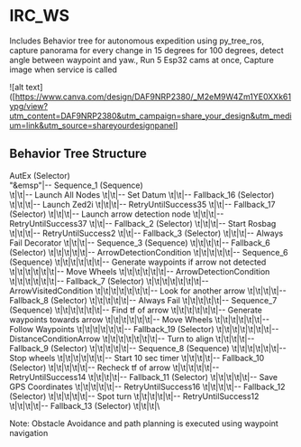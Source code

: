 # IRC_WS
Includes Behavior tree for autonomous expedition using py_tree_ros, capture panorama for every change in 15 degrees for 100 degrees,  detect angle between waypoint and yaw.,  Run 5 Esp32 cams at once, Capture image  when service is called

![alt text]([https://www.canva.com/design/DAF9NRP2380/_M2eM9W4Zm1YE0XXk61ypg/view?utm_content=DAF9NRP2380&utm_campaign=share_your_design&utm_medium=link&utm_source=shareyourdesignpanel]

## Behavior Tree Structure
AutEx (Selector)\
"&emsp"|-- Sequence_1 (Sequence)\
\t|\t|-- Launch All Nodes
\t|\t|-- Set Datum
\t|\t|-- Fallback_16 (Selector)
\t|\t|\t|-- Launch Zed2i
\t|\t|\t|-- RetryUntilSuccess35
\t|\t|-- Fallback_17 (Selector)
\t|\t|\t|-- Launch arrow detection node
\t|\t|\t|-- RetryUntilSuccess37
\t|\t|-- Fallback_2 (Selector)
\t|\t|\t|-- Start Rosbag
\t|\t|\t|-- RetryUntilSuccess2
\t|\t|-- Fallback_3 (Selector)
\t|\t|\t|-- Always Fail Decorator
\t|\t|\t|-- Sequence_3 (Sequence)
\t|\t|\t|\t|-- Fallback_6 (Selector)
\t|\t|\t|\t|\t|-- ArrowDetectionCondition
\t|\t|\t|\t|\t|-- Sequence_6 (Sequence)
\t|\t|\t|\t|\t|\t|-- Generate waypoints if arrow not detected
\t|\t|\t|\t|\t|\t|-- Move Wheels
\t|\t|\t|\t|\t|\t|-- ArrowDetectionCondition
\t|\t|\t|\t|\t|\t|-- Fallback_7 (Selector)
\t|\t|\t|\t|\t|\t|\t|-- ArrowVisitedCondition
\t|\t|\t|\t|\t|\t|\t|-- Look for another arrow
\t|\t|\t|\t|-- Fallback_8 (Selector)
\t|\t|\t|\t|\t|-- Always Fail
\t|\t|\t|\t|\t|-- Sequence_7 (Sequence)
\t|\t|\t|\t|\t|\t|-- Find tf of arrow
\t|\t|\t|\t|\t|\t|-- Generate waypoints towards arrow
\t|\t|\t|\t|\t|\t|-- Move Wheels
\t|\t|\t|\t|\t|\t|-- Follow Waypoints
\t|\t|\t|\t|\t|\t|-- Fallback_19 (Selector)
\t|\t|\t|\t|\t|\t|\t|-- DistanceConditionArrow
\t|\t|\t|\t|\t|\t|\t|-- Turn to align
\t|\t|\t|\t|-- Fallback_9 (Selector)
\t|\t|\t|\t|\t|-- Sequence_8 (Sequence)
\t|\t|\t|\t|\t|\t|-- Stop wheels
\t|\t|\t|\t|\t|\t|-- Start 10 sec timer
\t|\t|\t|\t|-- Fallback_10 (Selector)
\t|\t|\t|\t|\t|-- Recheck tf of arrow
\t|\t|\t|\t|\t|-- RetryUntilSuccess14
\t|\t|\t|\t|-- Fallback_11 (Selector)
\t|\t|\t|\t|\t|-- Save GPS Coordinates
\t|\t|\t|\t|\t|-- RetryUntilSuccess16
\t|\t|\t|\t|-- Fallback_12 (Selector)
\t|\t|\t|\t|\t|-- Spot turn
\t|\t|\t|\t|\t|-- RetryUntilSuccess12
\t|\t|\t|\t|-- Fallback_13 (Selector)
\t|\t|\t|\



Note: Obstacle Avoidance and path planning is executed using waypoint navigation

